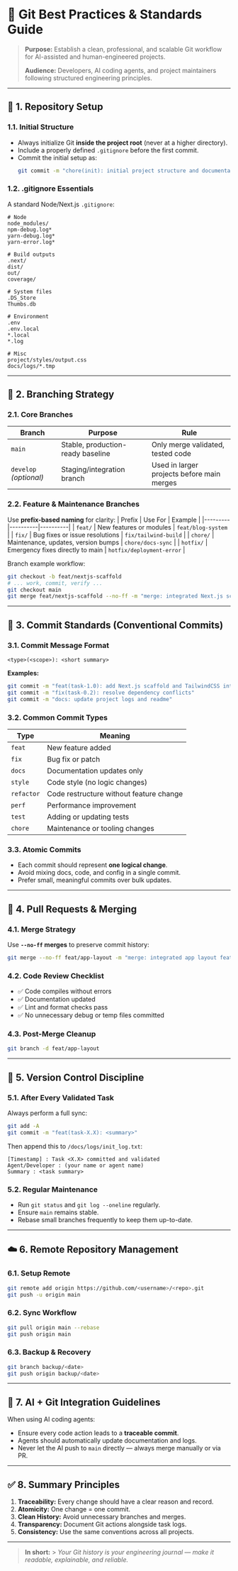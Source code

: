 # 🧭 Git Best Practices & Standards Guide

> **Purpose:** Establish a clean, professional, and scalable Git workflow for AI-assisted and human-engineered projects.
>
> **Audience:** Developers, AI coding agents, and project maintainers following structured engineering principles.

---

## 📘 1. Repository Setup

### 1.1. Initial Structure

- Always initialize Git **inside the project root** (never at a higher directory).
- Include a properly defined `.gitignore` before the first commit.
- Commit the initial setup as:
  ```bash
  git commit -m "chore(init): initial project structure and documentation"
  ```

### 1.2. .gitignore Essentials

A standard Node/Next.js `.gitignore`:

```gitignore
# Node
node_modules/
npm-debug.log*
yarn-debug.log*
yarn-error.log*

# Build outputs
.next/
dist/
out/
coverage/

# System files
.DS_Store
Thumbs.db

# Environment
.env
.env.local
*.local
*.log

# Misc
project/styles/output.css
docs/logs/*.tmp
```

---

## 🌿 2. Branching Strategy

### 2.1. Core Branches

| Branch                 | Purpose                           | Rule                                       |
| ---------------------- | --------------------------------- | ------------------------------------------ |
| `main`                 | Stable, production-ready baseline | Only merge validated, tested code          |
| `develop` _(optional)_ | Staging/integration branch        | Used in larger projects before main merges |

### 2.2. Feature & Maintenance Branches

Use **prefix-based naming** for clarity:
| Prefix | Use For | Example |
|---------|----------|----------|
| `feat/` | New features or modules | `feat/blog-system` |
| `fix/` | Bug fixes or issue resolutions | `fix/tailwind-build` |
| `chore/` | Maintenance, updates, version bumps | `chore/docs-sync` |
| `hotfix/` | Emergency fixes directly to main | `hotfix/deployment-error` |

Branch example workflow:

```bash
git checkout -b feat/nextjs-scaffold
# ... work, commit, verify ...
git checkout main
git merge feat/nextjs-scaffold --no-ff -m "merge: integrated Next.js scaffold"
```

---

## 🧱 3. Commit Standards (Conventional Commits)

### 3.1. Commit Message Format

```
<type>(<scope>): <short summary>
```

**Examples:**

```bash
git commit -m "feat(task-1.0): add Next.js scaffold and TailwindCSS integration"
git commit -m "fix(task-0.2): resolve dependency conflicts"
git commit -m "docs: update project logs and readme"
```

### 3.2. Common Commit Types

| Type       | Meaning                                 |
| ---------- | --------------------------------------- |
| `feat`     | New feature added                       |
| `fix`      | Bug fix or patch                        |
| `docs`     | Documentation updates only              |
| `style`    | Code style (no logic changes)           |
| `refactor` | Code restructure without feature change |
| `perf`     | Performance improvement                 |
| `test`     | Adding or updating tests                |
| `chore`    | Maintenance or tooling changes          |

### 3.3. Atomic Commits

- Each commit should represent **one logical change**.
- Avoid mixing docs, code, and config in a single commit.
- Prefer small, meaningful commits over bulk updates.

---

## 🧩 4. Pull Requests & Merging

### 4.1. Merge Strategy

Use **`--no-ff` merges** to preserve commit history:

```bash
git merge --no-ff feat/app-layout -m "merge: integrated app layout feature"
```

### 4.2. Code Review Checklist

- ✅ Code compiles without errors
- ✅ Documentation updated
- ✅ Lint and format checks pass
- ✅ No unnecessary debug or temp files committed

### 4.3. Post-Merge Cleanup

```bash
git branch -d feat/app-layout
```

---

## 🔄 5. Version Control Discipline

### 5.1. After Every Validated Task

Always perform a full sync:

```bash
git add -A
git commit -m "feat(task-X.X): <summary>"
```

Then append this to `/docs/logs/init_log.txt`:

```
[Timestamp] : Task <X.X> committed and validated
Agent/Developer : (your name or agent name)
Summary : <task summary>
```

### 5.2. Regular Maintenance

- Run `git status` and `git log --oneline` regularly.
- Ensure `main` remains stable.
- Rebase small branches frequently to keep them up-to-date.

---

## ☁️ 6. Remote Repository Management

### 6.1. Setup Remote

```bash
git remote add origin https://github.com/<username>/<repo>.git
git push -u origin main
```

### 6.2. Sync Workflow

```bash
git pull origin main --rebase
git push origin main
```

### 6.3. Backup & Recovery

```bash
git branch backup/<date>
git push origin backup/<date>
```

---

## 🧠 7. AI + Git Integration Guidelines

When using AI coding agents:

- Ensure every code action leads to a **traceable commit**.
- Agents should automatically update documentation and logs.
- Never let the AI push to `main` directly — always merge manually or via PR.

---

## ✅ 8. Summary Principles

1. **Traceability:** Every change should have a clear reason and record.
2. **Atomicity:** One change = one commit.
3. **Clean History:** Avoid unnecessary branches and merges.
4. **Transparency:** Document Git actions alongside task logs.
5. **Consistency:** Use the same conventions across all projects.

---

> **In short:** > _Your Git history is your engineering journal — make it readable, explainable, and reliable._
